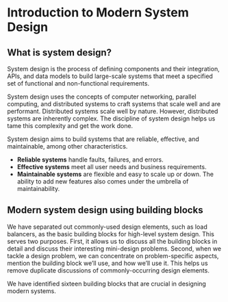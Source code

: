 <h1>Introduction to Modern System Design</h1>
<h2>What is system design?</h2>

System design is the process of defining components and their integration, APIs, 
and data models to build large-scale systems that meet a specified set of functional and non-functional requirements.

System design uses the concepts of computer networking, parallel computing, 
and distributed systems to craft systems that scale well and are performant. Distributed systems scale well by nature. 
However, distributed systems are inherently complex. The discipline of system design helps us tame this complexity 
and get the work done.

System design aims to build systems that are reliable, effective, and maintainable, among other characteristics.
* <b>Reliable systems</b> handle faults, failures, and errors.
* <b>Effective systems</b> meet all user needs and business requirements.
* <b>Maintainable systems</b> are flexible and easy to scale up or down. 
The ability to add new features also comes under the umbrella of maintainability.

<h2>Modern system design using building blocks</h2>
We have separated out commonly-used design elements, such as load balancers, 
as the basic building blocks for high-level system design. This serves two purposes. 
First, it allows us to discuss all the building blocks in detail and discuss their interesting mini-design problems. 
Second, when we tackle a design problem, we can concentrate on problem-specific aspects, 
mention the building block we’ll use, and how we’ll use it. 
This helps us remove duplicate discussions of commonly-occurring design elements. 

We have identified sixteen building blocks that are crucial in designing modern systems.
